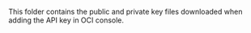 This folder contains the public and private key files downloaded when adding the API key in OCI console.
